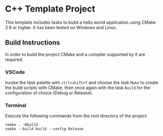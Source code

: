# C++ Template Project

This template includes tasks to build a hello world application using CMake 3.9 or higher. It has been tested on Windows and Linux.

## Build Instructions

In order to build the project CMake and a compiler supported by it are required.

### VSCode

Invoke the task palette with `ctrl+shift+T` and choose the task `Make` to create the build scripts with CMake, then once again with the task `Build` for the configuration of choice (Debug or Release).

### Terminal

Execute the following commands from the root directory of the project:

```
cmake . -Bbuild
cmake --build build --config Release
```